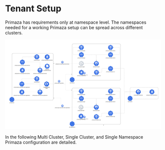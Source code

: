 # Tenant Setup

Primaza has requirements only at namespace level.
The namespaces needed for a working Primaza setup can be spread across different clusters.

![image](../../imgs/architecture-agents-detailed.png)

In the following Multi Cluster, Single Cluster, and Single Namespace Primaza configuration are detailed.
